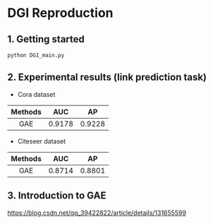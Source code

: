 # DGI Reproduction
## 1. Getting started
```bash
python DGI_main.py
```

## 2. Experimental results (link prediction task)
- Cora dataset

| Methods  |  AUC  |  AP  |
| :---: | :---: | :---: |
|  GAE  |  0.9178  | 0.9228 |

- Citeseer dataset

| Methods  |  AUC  |  AP  |
| :---: | :---: | :---: |
|  GAE  | 0.8714 | 0.8801 |

## 3. Introduction to GAE
https://blog.csdn.net/qq_39422822/article/details/131655599
